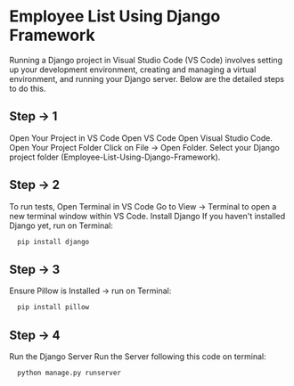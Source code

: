 
# Employee List Using Django Framework
Running a Django project in Visual Studio Code (VS Code) involves setting up your development environment, creating and managing a virtual environment, and running your Django server. Below are the detailed steps to do this.

## Step -> 1

Open Your Project in VS Code Open VS Code Open Visual Studio Code. Open Your Project Folder Click on File -> Open Folder. Select your Django project folder (Employee-List-Using-Django-Framework).

## Step -> 2

To run tests, Open Terminal in VS Code Go to View -> Terminal to open a new terminal window within VS Code. Install Django If you haven't installed Django yet, run on Terminal: 

```bash
  pip install django
```

## Step -> 3

Ensure Pillow is Installed -> run on Terminal:

```bash
  pip install pillow
```

## Step -> 4

Run the Django Server Run the Server following this code on terminal:

```bash
  python manage.py runserver
```
